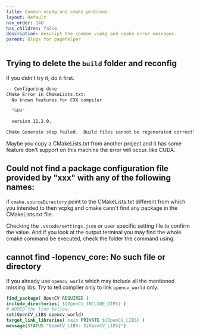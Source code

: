 ```yaml
---
title: Common vcpkg and cmake problems
layout: default
nav_order: 140
has_children: false
description: descript the common vcpkg and cmake error messages.
parent: Blogs for pagehelper
---
```


## Trying to delete the ```build``` folder and reconfig

If you didn't try it, do it first.
```sh
-- Configuring done
CMake Error in CMakeLists.txt:
  No known features for CXX compiler

  "GNU"

  version 11.2.0.

CMake Generate step failed.  Build files cannot be regenerated correctly.
```
Maybe you copy a CMakeLists.txt from another project and it has some feature don't support on this machine the error will occur. like CUDA.

## Could not find a package configuration file provided by "xxx"  with any of the following names:

if ```cmake.sourceDirectory``` point to the CMakeLists.txt different from which you intended to then vcpkg and cmake cann't find any package in the CMakeLists.txt file.

Checking the ```.vscode/settings.json``` or user specific setting file to confirm the value. And if you look at the output terminal you may find the whole cmake command be executed,  check the folder the command using.

## cannot find -lopencv_core: No such file or directory

If you already use ```opencv_world``` which may include all the mentioned missing libs. Try to tell compiler only to link ```opencv_world``` only.

```cmake
find_package( OpenCV REQUIRED )
include_directories( ${OpenCV_INCLUDE_DIRS} )
# ADDED the line bellow.
set(OpenCV_LIBS opencv_world)
target_link_libraries( main PRIVATE ${OpenCV_LIBS} )
message(STATUS "OpenCV_LIBS: ${OpenCV_LIBS}")
```
